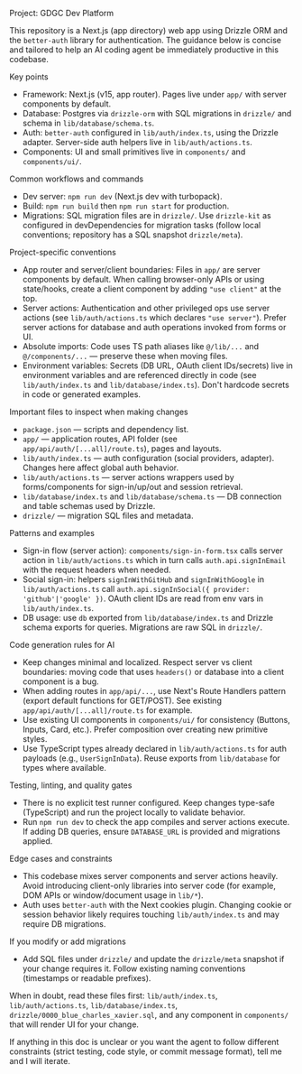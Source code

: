 Project: GDGC Dev Platform

This repository is a Next.js (app directory) web app using Drizzle ORM and the `better-auth` library for authentication. The guidance below is concise and tailored to help an AI coding agent be immediately productive in this codebase.

Key points
- Framework: Next.js (v15, app router). Pages live under `app/` with server components by default.
- Database: Postgres via `drizzle-orm` with SQL migrations in `drizzle/` and schema in `lib/database/schema.ts`.
- Auth: `better-auth` configured in `lib/auth/index.ts`, using the Drizzle adapter. Server-side auth helpers live in `lib/auth/actions.ts`.
- Components: UI and small primitives live in `components/` and `components/ui/`.

Common workflows and commands
- Dev server: `npm run dev` (Next.js dev with turbopack).
- Build: `npm run build` then `npm run start` for production.
- Migrations: SQL migration files are in `drizzle/`. Use `drizzle-kit` as configured in devDependencies for migration tasks (follow local conventions; repository has a SQL snapshot `drizzle/meta`).

Project-specific conventions
- App router and server/client boundaries: Files in `app/` are server components by default. When calling browser-only APIs or using state/hooks, create a client component by adding `"use client"` at the top.
- Server actions: Authentication and other privileged ops use server actions (see `lib/auth/actions.ts` which declares `"use server"`). Prefer server actions for database and auth operations invoked from forms or UI.
- Absolute imports: Code uses TS path aliases like `@/lib/...` and `@/components/...` — preserve these when moving files.
- Environment variables: Secrets (DB URL, OAuth client IDs/secrets) live in environment variables and are referenced directly in code (see `lib/auth/index.ts` and `lib/database/index.ts`). Don't hardcode secrets in code or generated examples.

Important files to inspect when making changes
- `package.json` — scripts and dependency list.
- `app/` — application routes, API folder (see `app/api/auth/[...all]/route.ts`), pages and layouts.
- `lib/auth/index.ts` — auth configuration (social providers, adapter). Changes here affect global auth behavior.
- `lib/auth/actions.ts` — server actions wrappers used by forms/components for sign-in/up/out and session retrieval.
- `lib/database/index.ts` and `lib/database/schema.ts` — DB connection and table schemas used by Drizzle.
- `drizzle/` — migration SQL files and metadata.

Patterns and examples
- Sign-in flow (server action): `components/sign-in-form.tsx` calls server action in `lib/auth/actions.ts` which in turn calls `auth.api.signInEmail` with the request headers when needed.
- Social sign-in: helpers `signInWithGitHub` and `signInWithGoogle` in `lib/auth/actions.ts` call `auth.api.signInSocial({ provider: 'github'|'google' })`. OAuth client IDs are read from env vars in `lib/auth/index.ts`.
- DB usage: use `db` exported from `lib/database/index.ts` and Drizzle schema exports for queries. Migrations are raw SQL in `drizzle/`.

Code generation rules for AI
- Keep changes minimal and localized. Respect server vs client boundaries: moving code that uses `headers()` or database into a client component is a bug.
- When adding routes in `app/api/...`, use Next's Route Handlers pattern (export default functions for GET/POST). See existing `app/api/auth/[...all]/route.ts` for example.
- Use existing UI components in `components/ui/` for consistency (Buttons, Inputs, Card, etc.). Prefer composition over creating new primitive styles.
- Use TypeScript types already declared in `lib/auth/actions.ts` for auth payloads (e.g., `UserSignInData`). Reuse exports from `lib/database` for types where available.

Testing, linting, and quality gates
- There is no explicit test runner configured. Keep changes type-safe (TypeScript) and run the project locally to validate behavior.
- Run `npm run dev` to check the app compiles and server actions execute. If adding DB queries, ensure `DATABASE_URL` is provided and migrations applied.

Edge cases and constraints
- This codebase mixes server components and server actions heavily. Avoid introducing client-only libraries into server code (for example, DOM APIs or window/document usage in `lib/*`).
- Auth uses `better-auth` with the Next cookies plugin. Changing cookie or session behavior likely requires touching `lib/auth/index.ts` and may require DB migrations.

If you modify or add migrations
- Add SQL files under `drizzle/` and update the `drizzle/meta` snapshot if your change requires it. Follow existing naming conventions (timestamps or readable prefixes).

When in doubt, read these files first: `lib/auth/index.ts`, `lib/auth/actions.ts`, `lib/database/index.ts`, `drizzle/0000_blue_charles_xavier.sql`, and any component in `components/` that will render UI for your change.

If anything in this doc is unclear or you want the agent to follow different constraints (strict testing, code style, or commit message format), tell me and I will iterate.
